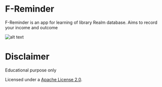 # F-Reminder
F-Reminder is an app for learning of library Realm database. Aims to record your income and outcome

![alt text](https://raw.githubusercontent.com/lutluthfi/F-Reminder/master/capture-1.png)


# Disclaimer
Educational purpose only

Licensed under a [Apache License 2.0](http://www.apache.org/licenses/LICENSE-2.0).
